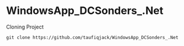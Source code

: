 # WindowsApp_DCSonders_.Net


Cloning Project
```
git clone https://github.com/taufiqjack/WindowsApp_DCSonders_.Net
```
